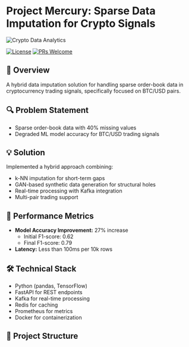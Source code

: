 # Project Mercury: Sparse Data Imputation for Crypto Signals

![Crypto Data Analytics](url-to-your-banner-if-you-have-one)

[![License](https://img.shields.io/badge/License-MIT-blue.svg)](LICENSE)
[![PRs Welcome](https://img.shields.io/badge/PRs-welcome-brightgreen.svg)](CONTRIBUTING.md)

## 🎯 Overview
A hybrid data imputation solution for handling sparse order-book data in cryptocurrency trading signals, specifically focused on BTC/USD pairs.

## 🔍 Problem Statement
- Sparse order-book data with 40% missing values
- Degraded ML model accuracy for BTC/USD trading signals

## 💡 Solution
Implemented a hybrid approach combining:
- k-NN imputation for short-term gaps
- GAN-based synthetic data generation for structural holes
- Real-time processing with Kafka integration
- Multi-pair trading support

## 🚀 Performance Metrics
- **Model Accuracy Improvement:** 27% increase
  - Initial F1-score: 0.62
  - Final F1-score: 0.79
- **Latency:** Less than 100ms per 10k rows

## 🛠 Technical Stack
- Python (pandas, TensorFlow)
- FastAPI for REST endpoints
- Kafka for real-time processing
- Redis for caching
- Prometheus for metrics
- Docker for containerization

## 📁 Project Structure 